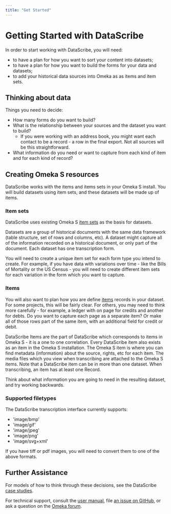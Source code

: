 ```yaml
---
title: "Get Started"
---
```


# Getting Started with DataScribe

In order to start working with DataScribe, you will need:

- to have a plan for how you want to sort your content into datasets;
- to have a plan for how you want to build the forms for your data and datasets;
- to add your historical data sources into Omeka as as items and item sets.

## Thinking about data

Things you need to decide:

- How many forms do you want to build?
- What is the relationship between your sources and the dataset you want to build?
    - If you were working with an address book, you might want each contact to be a record - a row in the final export. Not all sources will be this straightforward.
- What information do you need or want to capture from each kind of item and for each kind of record?

## Creating Omeka S resources

DataScribe works with the items and items sets in your Omeka S install. You will build datasets using item sets, and these datasets will be made up of items.

### Item sets

DataScribe uses existing Omeka S [item sets](https://omeka.org/s/docs/user-manual/content/item-sets/) as the basis for datasets.

Datasets are a group of historical documents with the same data framework (table structure, set of rows and columns, etc). A dataset might capture all of the information recorded on a historical document, or only part of the document. Each dataset has one transcription form. 

You will need to create a unique item set for each form type you intend to create. For example, if you have data with variations over time - like the Bills of Mortality or the US Census - you will need to create different item sets for each variation in the form which you want to capture.

### Items

You will also want to plan how you are define [items](https://omeka.org/s/docs/user-manual/content/items/) records in your dataset. For some projects, this will be fairly clear. For others, you may need to think more carefully - for example, a ledger with on page for credits and another for debts. Do you want to capture each page as a separate item? Or make all of those rows part of the same item, with an additional field for credit or debit.

DataScribe Items are the part of DataScribe which corresponds to items in Omeka S - it is a one to one correlation. Every DataScribe item also exists as an item in the Omeka S installation. The Omeka S item is where you can find metadata (information) about the source, rights, etc for each item. The media files which you view when transcribing are attached to the Omeka S items. Note that a DataScribe item can be in more than one dataset. When transcribing, an item has at least one Record.

Think about what information you are going to need in the resulting dataset, and try working backwards.

### Supported filetypes

The DataScribe transcription interface currently supports:

- 'image/bmp'
- 'image/gif'
- 'image/jpeg'
- 'image/png'
- 'image/svg+xml'

If you have tiff or pdf images, you will need to convert them to one of the above formats.

## Further Assistance

For models of how to think through these decisions, see the DataScribe [case studies](/casestudies/).

For technical support, consult the [user manual](https://github.com/chnm/Datascribe-module/wiki), file [an issue on GitHub](https://github.com/chnm/Datascribe-module/issues), or ask a question on the [Omeka forum](https://forum.omeka.org/c/omeka-s/modules/22).
